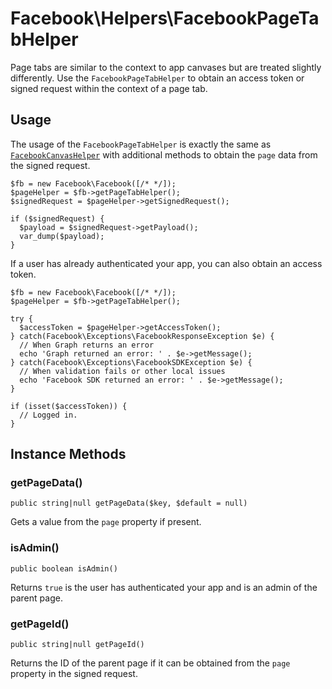 # Facebook\Helpers\FacebookPageTabHelper

Page tabs are similar to the context to app canvases but are treated slightly differently. Use the `FacebookPageTabHelper` to obtain an access token or signed request within the context of a page tab.

## Usage

The usage of the `FacebookPageTabHelper` is exactly the same as [`FacebookCanvasHelper`](/docs/reference/FacebookCanvasHelper.md) with  additional methods to obtain the `page` data from the signed request.

~~~
$fb = new Facebook\Facebook([/* */]);
$pageHelper = $fb->getPageTabHelper();
$signedRequest = $pageHelper->getSignedRequest();

if ($signedRequest) {
  $payload = $signedRequest->getPayload();
  var_dump($payload);
}
~~~

If a user has already authenticated your app, you can also obtain an access token.

~~~
$fb = new Facebook\Facebook([/* */]);
$pageHelper = $fb->getPageTabHelper();

try {
  $accessToken = $pageHelper->getAccessToken();
} catch(Facebook\Exceptions\FacebookResponseException $e) {
  // When Graph returns an error
  echo 'Graph returned an error: ' . $e->getMessage();
} catch(Facebook\Exceptions\FacebookSDKException $e) {
  // When validation fails or other local issues
  echo 'Facebook SDK returned an error: ' . $e->getMessage();
}

if (isset($accessToken)) {
  // Logged in.
}
~~~

## Instance Methods

### getPageData()
~~~
public string|null getPageData($key, $default = null)
~~~
Gets a value from the `page` property if present.

### isAdmin()
~~~
public boolean isAdmin()
~~~
Returns `true` is the user has authenticated your app and is an admin of the parent page.

### getPageId()
~~~
public string|null getPageId()
~~~
Returns the ID of the parent page if it can be obtained from the `page` property in the signed request.
